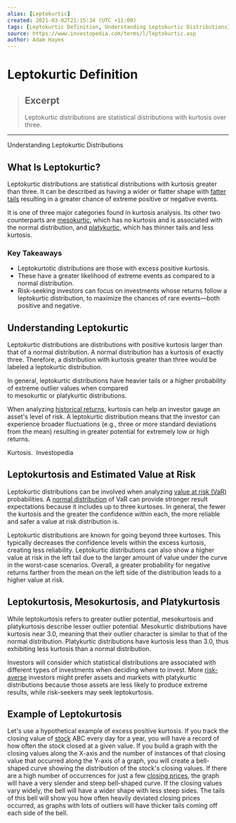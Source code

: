 ```yaml
---
alias: [Leptokurtic]
created: 2021-03-02T21:15:34 (UTC +11:00)
tags: [Leptokurtic Definition, Understanding Leptokurtic Distributions]
source: https://www.investopedia.com/terms/l/leptokurtic.asp
author: Adam Hayes
---
```


# Leptokurtic Definition

> ## Excerpt
> Leptokurtic distributions are statistical distributions with kurtosis over three.

---

Understanding Leptokurtic Distributions
## What Is Leptokurtic?

Leptokurtic distributions are statistical distributions with kurtosis greater than three. It can be described as having a wider or flatter shape with [fatter tails](https://www.investopedia.com/terms/t/tailrisk.asp) resulting in a greater chance of extreme positive or negative events.

It is one of three major categories found in kurtosis analysis. Its other two counterparts are [mesokurtic](https://www.investopedia.com/terms/m/mesokurtic.asp), which has no kurtosis and is associated with the normal distribution, and [platykurtic](https://www.investopedia.com/terms/p/platykurtic.asp), which has thinner tails and less kurtosis.

### Key Takeaways

-   Leptokurtotic distributions are those with excess positive kurtosis.
-   These have a greater likelihood of extreme events as compared to a normal distribution.
-   Risk-seeking investors can focus on investments whose returns follow a leptokurtic distribution, to maximize the chances of rare events—both positive and negative.

## Understanding Leptokurtic

Leptokurtic distributions are distributions with positive kurtosis larger than that of a normal distribution. A normal distribution has a kurtosis of exactly three. Therefore, a distribution with kurtosis greater than three would be labeled a leptokurtic distribution.

In general, leptokurtic distributions have heavier tails or a higher probability of extreme outlier values when compared to mesokurtic or platykurtic distributions.

When analyzing [historical returns](https://www.investopedia.com/terms/h/historical-returns.asp), kurtosis can help an investor gauge an asset's level of risk. A leptokurtic distribution means that the investor can experience broader fluctuations (e.g., three or more standard deviations from the mean) resulting in greater potential for extremely low or high returns.

Kurtosis.  Investopedia

## Leptokurtosis and Estimated Value at Risk

Leptokurtic distributions can be involved when analyzing [value at risk (VaR)](https://www.investopedia.com/terms/v/var.asp) probabilities. A [normal distribution](https://www.investopedia.com/terms/n/normaldistribution.asp) of VaR can provide stronger result expectations because it includes up to three kurtoses. In general, the fewer the kurtosis and the greater the confidence within each, the more reliable and safer a value at risk distribution is.

Leptokurtic distributions are known for going beyond three kurtoses. This typically decreases the confidence levels within the excess kurtosis, creating less reliability. Leptokurtic distributions can also show a higher value at risk in the left tail due to the larger amount of value under the curve in the worst-case scenarios. Overall, a greater probability for negative returns farther from the mean on the left side of the distribution leads to a higher value at risk.

## Leptokurtosis, Mesokurtosis, and Platykurtosis

While leptokurtosis refers to greater outlier potential, mesokurtosis and platykurtosis describe lesser outlier potential. Mesokurtic distributions have kurtosis near 3.0, meaning that their outlier character is similar to that of the normal distribution. Platykurtic distributions have kurtosis less than 3.0, thus exhibiting less kurtosis than a normal distribution.

Investors will consider which statistical distributions are associated with different types of investments when deciding where to invest. More [risk-averse](https://www.investopedia.com/terms/r/riskaverse.asp) investors might prefer assets and markets with platykurtic distributions because those assets are less likely to produce extreme results, while risk-seekers may seek leptokurtosis.

## Example of Leptokurtosis

Let's use a hypothetical example of excess positive kurtosis. If you track the closing value of [stock](https://www.investopedia.com/terms/s/stock.asp) ABC every day for a year, you will have a record of how often the stock closed at a given value. If you build a graph with the closing values along the X-axis and the number of instances of that closing value that occurred along the Y-axis of a graph, you will create a bell-shaped curve showing the distribution of the stock's closing values. If there are a high number of occurrences for just a few [closing prices](https://www.investopedia.com/terms/c/closingprice.asp), the graph will have a very slender and steep bell-shaped curve. If the closing values vary widely, the bell will have a wider shape with less steep sides. The tails of this bell will show you how often heavily deviated closing prices occurred, as graphs with lots of outliers will have thicker tails coming off each side of the bell.
